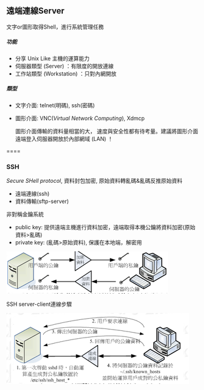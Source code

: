 ## 遠端連線Server

文字or圖形取得Shell，進行系統管理任務  

##### 功能
- 分享 Unix Like 主機的運算能力
- 伺服器類型 (Server) ：有限度的開放連線
- 工作站類型 (Workstation) ：只對內網開放

##### 類型
- 文字介面: telnet(明碼), ssh(密碼)
- 圖形介面: VNC(_Virtual Network Computing_), Xdmcp

	圖形介面傳輸的資料量相當的大， 速度與安全性都有待考量。建議將圖形介面遠端登入伺服器開放於內部網域 (LAN) ！

====

### SSH

_Secure SHell protocol_, 資料封包加密, 原始資料轉亂碼&亂碼反推原始資料
- 遠端連線(ssh)
- 資料傳輸(sftp-server)

非對稱金鑰系統

- public key: 提供遠端主機進行資料加密，遠端取得本機公鑰將資料加密(原始資料>亂碼)
- private key: (亂碼>原始資料), 保護在本地端，解密用

![](./img/RemoteCtrl_1.PNG)

SSH server-client連線步驟

![](./img/RemoteCtrl_2.PNG)

